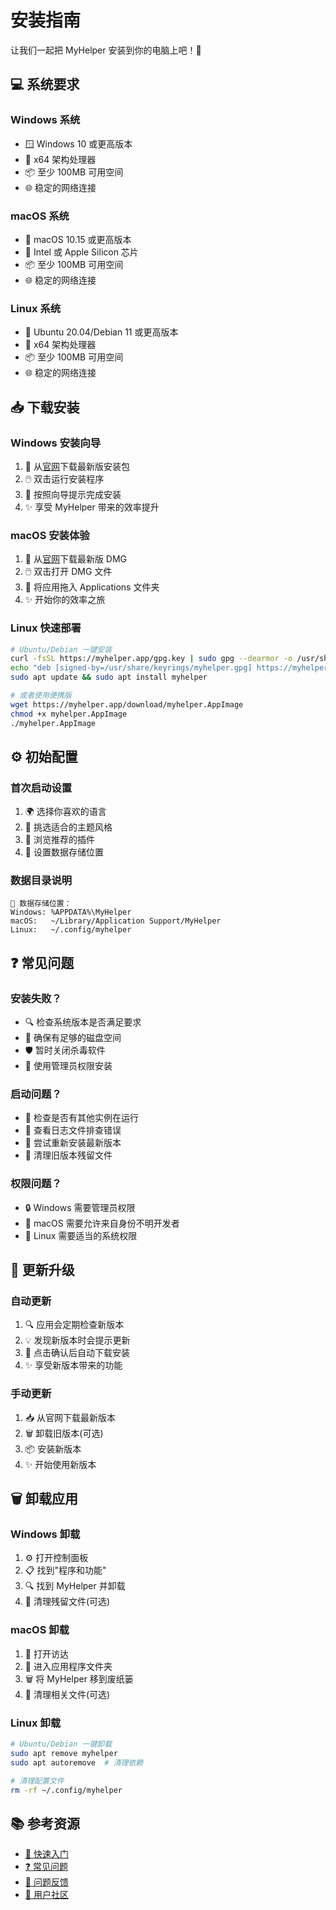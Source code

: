 # 安装指南

让我们一起把 MyHelper 安装到你的电脑上吧！🚀

## 💻 系统要求

### Windows 系统
- 🪟 Windows 10 或更高版本
- 💪 x64 架构处理器
- 📦 至少 100MB 可用空间
- 🌐 稳定的网络连接

### macOS 系统
- 🍎 macOS 10.15 或更高版本
- 💪 Intel 或 Apple Silicon 芯片
- 📦 至少 100MB 可用空间
- 🌐 稳定的网络连接

### Linux 系统
- 🐧 Ubuntu 20.04/Debian 11 或更高版本
- 💪 x64 架构处理器
- 📦 至少 100MB 可用空间
- 🌐 稳定的网络连接

## 📥 下载安装

### Windows 安装向导
1. 🎯 从[官网](https://myhelper.app/download)下载最新版安装包
2. 🖱️ 双击运行安装程序
3. 📝 按照向导提示完成安装
4. ✨ 享受 MyHelper 带来的效率提升

### macOS 安装体验
1. 🎯 从[官网](https://myhelper.app/download)下载最新版 DMG
2. 🖱️ 双击打开 DMG 文件
3. 🚀 将应用拖入 Applications 文件夹
4. ✨ 开始你的效率之旅

### Linux 快速部署
```bash
# Ubuntu/Debian 一键安装
curl -fsSL https://myhelper.app/gpg.key | sudo gpg --dearmor -o /usr/share/keyrings/myhelper.gpg
echo "deb [signed-by=/usr/share/keyrings/myhelper.gpg] https://myhelper.app/apt stable main" | sudo tee /etc/apt/sources.list.d/myhelper.list
sudo apt update && sudo apt install myhelper

# 或者使用便携版
wget https://myhelper.app/download/myhelper.AppImage
chmod +x myhelper.AppImage
./myhelper.AppImage
```

## ⚙️ 初始配置

### 首次启动设置
1. 🌍 选择你喜欢的语言
2. 🎨 挑选适合的主题风格
3. 🔌 浏览推荐的插件
4. 📂 设置数据存储位置

### 数据目录说明
```
📁 数据存储位置：
Windows: %APPDATA%\MyHelper
macOS:   ~/Library/Application Support/MyHelper
Linux:   ~/.config/myhelper
```

## ❓ 常见问题

### 安装失败？
- 🔍 检查系统版本是否满足要求
- 💾 确保有足够的磁盘空间
- 🛡️ 暂时关闭杀毒软件
- 👑 使用管理员权限安装

### 启动问题？
- 🔄 检查是否有其他实例在运行
- 📝 查看日志文件排查错误
- 🔄 尝试重新安装最新版本
- 🧹 清理旧版本残留文件

### 权限问题？
- 🔒 Windows 需要管理员权限
- 🍎 macOS 需要允许来自身份不明开发者
- 🐧 Linux 需要适当的系统权限

## 🔄 更新升级

### 自动更新
1. 🔍 应用会定期检查新版本
2. 💡 发现新版本时会提示更新
3. 🚀 点击确认后自动下载安装
4. ✨ 享受新版本带来的功能

### 手动更新
1. 📥 从官网下载最新版本
2. 🗑️ 卸载旧版本(可选)
3. 📦 安装新版本
4. ✨ 开始使用新版本

## 🗑️ 卸载应用

### Windows 卸载
1. ⚙️ 打开控制面板
2. 📋 找到"程序和功能"
3. 🔍 找到 MyHelper 并卸载
4. 🧹 清理残留文件(可选)

### macOS 卸载
1. 📂 打开访达
2. 📱 进入应用程序文件夹
3. 🗑️ 将 MyHelper 移到废纸篓
4. 🧹 清理相关文件(可选)

### Linux 卸载
```bash
# Ubuntu/Debian 一键卸载
sudo apt remove myhelper
sudo apt autoremove  # 清理依赖

# 清理配置文件
rm -rf ~/.config/myhelper
```

## 📚 参考资源
- [🚀 快速入门](/guide/getting-started)
- [❓ 常见问题](/guide/faq)
- [🐛 问题反馈](https://github.com/MyHelperHub/myhelper/issues)
- [👥 用户社区](/community/forum)